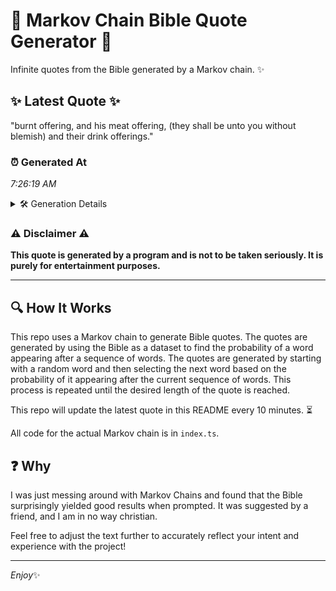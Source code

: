 # 📖 Markov Chain Bible Quote Generator 📖

Infinite quotes from the Bible generated by a Markov chain. ✨

## ✨ Latest Quote ✨
"burnt offering, and his meat offering, (they shall be unto you without blemish) and their drink offerings."

### ⏰ Generated At
*7:26:19 AM*

<details>
    <summary>🛠️ Generation Details</summary>
    <p>
        <strong>🌱 Seed:</strong> burnt<br>
        <strong>🔄 Iterations:</strong> 16<br>
        <strong>📜 Context History:</strong><br>[ burnt ]: offering,<br>[ burnt, offering, ]: and<br>[ burnt, offering,, and ]: his<br>[ burnt, offering,, and, his ]: meat<br>[ burnt, offering,, and, his, meat ]: offering,<br>[ burnt, offering,, and, his, meat, offering, ]: (they<br>[ offering,, and, his, meat, offering,, (they ]: shall<br>[ and, his, meat, offering,, (they, shall ]: be<br>[ his, meat, offering,, (they, shall, be ]: unto<br>[ meat, offering,, (they, shall, be, unto ]: you<br>[ offering,, (they, shall, be, unto, you ]: without<br>[ (they, shall, be, unto, you, without ]: blemish)<br>[ shall, be, unto, you, without, blemish) ]: and<br>[ be, unto, you, without, blemish), and ]: their<br>[ unto, you, without, blemish), and, their ]: drink<br>[ you, without, blemish), and, their, drink ]: offerings.<br>
    </p>
</details>

### ⚠️ Disclaimer ⚠️
**This quote is generated by a program and is not to be taken seriously. It is purely for entertainment purposes.**

---

## 🔍 How It Works

This repo uses a Markov chain to generate Bible quotes. The quotes are generated by using the Bible as a dataset to find the probability of a word appearing after a sequence of words. The quotes are generated by starting with a random word and then selecting the next word based on the probability of it appearing after the current sequence of words. This process is repeated until the desired length of the quote is reached.

This repo will update the latest quote in this README every 10 minutes. ⏳

All code for the actual Markov chain is in `index.ts`.

## ❓ Why

I was just messing around with Markov Chains and found that the Bible surprisingly yielded good results when prompted. 
It was suggested by a friend, and I am in no way christian.

Feel free to adjust the text further to accurately reflect your intent and experience with the project!

---

*Enjoy*✨
